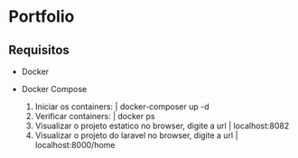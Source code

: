 # Portfolio
## Requisitos
* Docker
* Docker Compose

    1. Iniciar os containers: | docker-composer up -d 
    2. Verificar containers: | docker ps
    3. Visualizar o projeto estatico no browser, digite a url | localhost:8082
    4. Visualizar o projeto do laravel no browser, digite a url | localhost:8000/home
